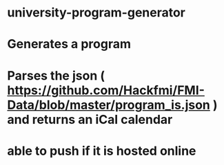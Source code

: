 university-program-generator
============================

# Generates a program
# Parses the json ( https://github.com/Hackfmi/FMI-Data/blob/master/program_is.json ) and returns an iCal calendar
# able to push if it is hosted online
